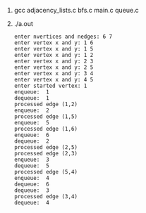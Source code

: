 1.  gcc adjacency_lists.c bfs.c main.c queue.c

2.  ./a.out

        enter nvertices and nedges: 6 7      
        enter vertex x and y: 1 6
        enter vertex x and y: 1 5
        enter vertex x and y: 1 2
        enter vertex x and y: 2 3
        enter vertex x and y: 2 5
        enter vertex x and y: 3 4
        enter vertex x and y: 4 5
        enter started vertex: 1
        enqueue:  1
        dequeue:  1
        processed edge (1,2)
        enqueue:  2
        processed edge (1,5)
        enqueue:  5
        processed edge (1,6)
        enqueue:  6
        dequeue:  2
        processed edge (2,5)
        processed edge (2,3)
        enqueue:  3
        dequeue:  5
        processed edge (5,4)
        enqueue:  4
        dequeue:  6
        dequeue:  3
        processed edge (3,4)
        dequeue:  4






